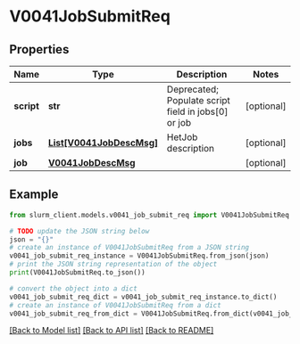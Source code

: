 # V0041JobSubmitReq


## Properties

Name | Type | Description | Notes
------------ | ------------- | ------------- | -------------
**script** | **str** | Deprecated; Populate script field in jobs[0] or job | [optional] 
**jobs** | [**List[V0041JobDescMsg]**](V0041JobDescMsg.md) | HetJob description | [optional] 
**job** | [**V0041JobDescMsg**](V0041JobDescMsg.md) |  | [optional] 

## Example

```python
from slurm_client.models.v0041_job_submit_req import V0041JobSubmitReq

# TODO update the JSON string below
json = "{}"
# create an instance of V0041JobSubmitReq from a JSON string
v0041_job_submit_req_instance = V0041JobSubmitReq.from_json(json)
# print the JSON string representation of the object
print(V0041JobSubmitReq.to_json())

# convert the object into a dict
v0041_job_submit_req_dict = v0041_job_submit_req_instance.to_dict()
# create an instance of V0041JobSubmitReq from a dict
v0041_job_submit_req_from_dict = V0041JobSubmitReq.from_dict(v0041_job_submit_req_dict)
```
[[Back to Model list]](../README.md#documentation-for-models) [[Back to API list]](../README.md#documentation-for-api-endpoints) [[Back to README]](../README.md)


